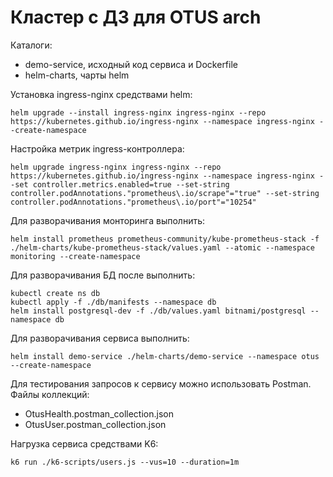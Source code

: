 # Кластер с ДЗ для OTUS arch

Каталоги:
- demo-service, исходный код сервиса и Dockerfile
- helm-charts, чарты helm

Установка ingress-nginx средствами helm:
```
helm upgrade --install ingress-nginx ingress-nginx --repo https://kubernetes.github.io/ingress-nginx --namespace ingress-nginx --create-namespace
```
Настройка метрик ingress-контроллера:
```
helm upgrade ingress-nginx ingress-nginx --repo https://kubernetes.github.io/ingress-nginx --namespace ingress-nginx --set controller.metrics.enabled=true --set-string controller.podAnnotations."prometheus\.io/scrape"="true" --set-string controller.podAnnotations."prometheus\.io/port"="10254"
```

Для разворачивания монторинга выполнить:
```
helm install prometheus prometheus-community/kube-prometheus-stack -f ./helm-charts/kube-prometheus-stack/values.yaml --atomic --namespace monitoring --create-namespace
```

Для разворачивания БД после выполнить:
```
kubectl create ns db
kubectl apply -f ./db/manifests --namespace db
helm install postgresql-dev -f ./db/values.yaml bitnami/postgresql --namespace db
```

Для разворачивания сервиса выполнить:
```
helm install demo-service ./helm-charts/demo-service --namespace otus --create-namespace
```

Для тестирования запросов к сервису можно использовать Postman. Файлы коллекций:
- OtusHealth.postman_collection.json
- OtusUser.postman_collection.json

Нагрузка сервиса средствами K6:
```
k6 run ./k6-scripts/users.js --vus=10 --duration=1m
```
